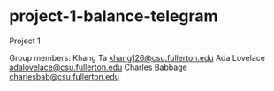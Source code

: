 # project-1-balance-telegram
Project 1

Group members:
Khang Ta khang126@csu.fullerton.edu
Ada Lovelace adalovelace@csu.fullerton.edu
Charles Babbage charlesbab@csu.fullerton.edu
